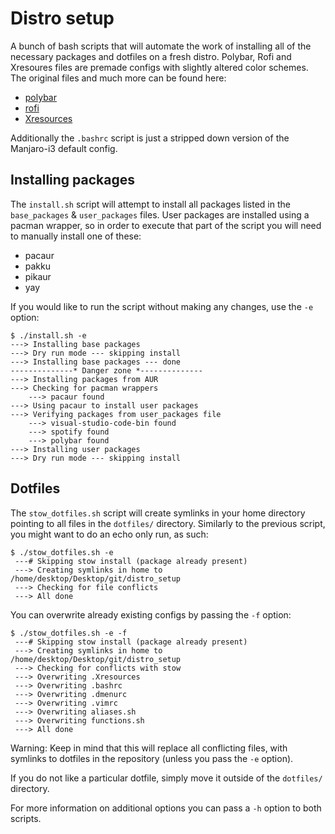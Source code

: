 # Distro setup

A bunch of bash scripts that will automate the work of installing all of the necessary packages and dotfiles on a fresh distro. Polybar, Rofi and Xresoures files are premade configs with slightly altered color schemes. The original files and much more can be found here:

- [polybar](https://github.com/adi1090x/polybar-themes)
- [rofi](https://github.com/davatorium/rofi-themes)
- [Xresources](https://github.com/logico-dev/Xresources-themes)

Additionally the `.bashrc` script is just a stripped down version of the Manjaro-i3 default config.

## Installing packages

The `install.sh` script will attempt to install all packages listed in the `base_packages` & `user_packages` files. User packages are installed using a pacman wrapper, so in order to execute that part of the script you will need to manually install one of these:

- pacaur
- pakku
- pikaur
- yay

If you would like to run the script without making any changes, use the `-e` option:

```
$ ./install.sh -e
---> Installing base packages
---> Dry run mode --- skipping install
---> Installing base packages --- done
--------------* Danger zone *--------------
---> Installing packages from AUR
---> Checking for pacman wrappers
	---> pacaur found
---> Using pacaur to install user packages
---> Verifying packages from user_packages file
	---> visual-studio-code-bin found
	---> spotify found
	---> polybar found
---> Installing user packages
---> Dry run mode --- skipping install
```

## Dotfiles

The `stow_dotfiles.sh` script will create symlinks in your home directory pointing to all files in the `dotfiles/` directory. Similarly to the previous script, you might want to do an echo only run, as such:

```
$ ./stow_dotfiles.sh -e
 ---# Skipping stow install (package already present)
 ---> Creating symlinks in home to /home/desktop/Desktop/git/distro_setup
 ---> Checking for file conflicts
 ---> All done
```

You can overwrite already existing configs by passing the `-f` option:

```
$ ./stow_dotfiles.sh -e -f
 ---# Skipping stow install (package already present)
 ---> Creating symlinks in home to /home/desktop/Desktop/git/distro_setup
 ---> Checking for conflicts with stow
 ---> Overwriting .Xresources
 ---> Overwriting .bashrc
 ---> Overwriting .dmenurc
 ---> Overwriting .vimrc
 ---> Overwriting aliases.sh
 ---> Overwriting functions.sh
 ---> All done
```

Warning: Keep in mind that this will replace all conflicting files, with symlinks to dotfiles in the repository (unless you pass the `-e` option).

If you do not like a particular dotfile, simply move it outside of the `dotfiles/` directory.

For more information on additional options you can pass a `-h` option to both scripts.
